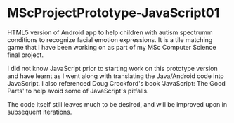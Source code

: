 # MScProjectPrototype-JavaScript01

HTML5 version of Android app to help children with autism spectrumm conditions to recognize facial emotion expressions.
It is a tile matching game that I have been working on as part of my MSc Computer Science final project.

I did not know JavaScript prior to starting work on this prototype version and have learnt as I went along with translating the Java/Android code into JavaScript. I also referenced Doug Crockford's book 'JavaScript: The Good Parts' to help avoid some of JavaScript's pitfalls. 

The code itself still leaves much to be desired, and will be improved upon in subsequent iterations.
